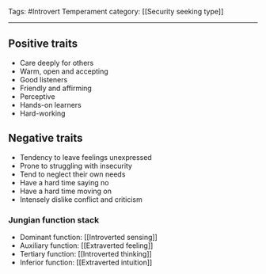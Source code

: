 Tags:  #Introvert
Temperament category: [[Security seeking type]]

---
## Positive traits
- Care deeply for others
- Warm, open and accepting
- Good listeners
- Friendly and affirming
- Perceptive
- Hands-on learners
- Hard-working

## Negative traits
- Tendency to leave feelings unexpressed 
- Prone to struggling with insecurity
- Tend to neglect their own needs
- Have a hard time saying no
- Have a hard time moving on
- Intensely dislike conflict and criticism

### Jungian function stack
- Dominant function: [[Introverted sensing]]
- Auxiliary function:  [[Extraverted feeling]]
- Tertiary function: [[Introverted thinking]]
- Inferior function: [[Extraverted intuition]]